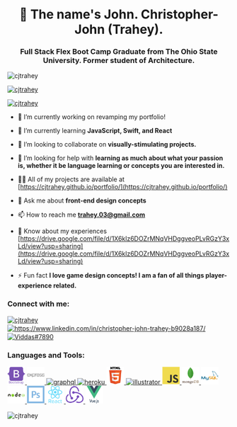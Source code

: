 <h1 align="center">👋 The name's John. Christopher-John (Trahey).</h1>
<h3 align="center">Full Stack Flex Boot Camp Graduate from The Ohio State University. Former student of Architecture.</h3>

<p align="left"> <img src="https://komarev.com/ghpvc/?username=cjtrahey&label=Profile%20views&color=0e75b6&style=flat" alt="cjtrahey" /> </p>

<p align="left"> <a href="https://github.com/ryo-ma/github-profile-trophy"><img src="https://github-profile-trophy.vercel.app/?username=cjtrahey" alt="cjtrahey" /></a> </p>

<p align="left"> <a href="https://twitter.com/cjtrahey" target="blank"><img src="https://img.shields.io/twitter/follow/cjtrahey?logo=twitter&style=for-the-badge" alt="cjtrahey" /></a> </p>

- 🔭 I’m currently working on revamping my portfolio!

- 🌱 I’m currently learning **JavaScript, Swift, and React**

- 👯 I’m looking to collaborate on **visually-stimulating projects.**

- 🤝 I’m looking for help with **learning as much about what your passion is, whether it be language learning or concepts you are interested in.**

- 👨‍💻 All of my projects are available at [https://cjtrahey.github.io/portfolio/](https://cjtrahey.github.io/portfolio/)

- 💬 Ask me about **front-end design concepts**

- 📫 How to reach me **trahey.03@gmail.com**

- 📄 Know about my experiences [https://drive.google.com/file/d/1X6klz6DOZrMNqVHDggveoPLvRGzY3xLd/view?usp=sharing](https://drive.google.com/file/d/1X6klz6DOZrMNqVHDggveoPLvRGzY3xLd/view?usp=sharing)

- ⚡ Fun fact **I love game design concepts! I am a fan of all things player-experience related.**

<h3 align="left">Connect with me:</h3>
<p align="left">
<a href="https://twitter.com/cjtrahey" target="blank"><img align="center" src="https://raw.githubusercontent.com/rahuldkjain/github-profile-readme-generator/master/src/images/icons/Social/twitter.svg" alt="cjtrahey" height="30" width="40" /></a>
<a href="https://www.linkedin.com/in/christopher-john-trahey-b9028a187/" target="blank"><img align="center" src="https://raw.githubusercontent.com/rahuldkjain/github-profile-readme-generator/master/src/images/icons/Social/linked-in-alt.svg" alt="https://www.linkedin.com/in/christopher-john-trahey-b9028a187/" height="30" width="40" /></a>
<a href="https://discord.gg/Viddas#7890" target="blank"><img align="center" src="https://raw.githubusercontent.com/rahuldkjain/github-profile-readme-generator/master/src/images/icons/Social/discord.svg" alt="Viddas#7890" height="30" width="40" /></a>
</p>

<h3 align="left">Languages and Tools:</h3>
<p align="left"> <a href="https://getbootstrap.com" target="_blank"> <img src="https://raw.githubusercontent.com/devicons/devicon/master/icons/bootstrap/bootstrap-plain-wordmark.svg" alt="bootstrap" width="40" height="40"/> </a> <a href="https://expressjs.com" target="_blank"> <img src="https://raw.githubusercontent.com/devicons/devicon/master/icons/express/express-original-wordmark.svg" alt="express" width="40" height="40"/> </a> <a href="https://graphql.org" target="_blank"> <img src="https://www.vectorlogo.zone/logos/graphql/graphql-icon.svg" alt="graphql" width="40" height="40"/> </a> <a href="https://heroku.com" target="_blank"> <img src="https://www.vectorlogo.zone/logos/heroku/heroku-icon.svg" alt="heroku" width="40" height="40"/> </a> <a href="https://www.w3.org/html/" target="_blank"> <img src="https://raw.githubusercontent.com/devicons/devicon/master/icons/html5/html5-original-wordmark.svg" alt="html5" width="40" height="40"/> </a> <a href="https://www.adobe.com/in/products/illustrator.html" target="_blank"> <img src="https://www.vectorlogo.zone/logos/adobe_illustrator/adobe_illustrator-icon.svg" alt="illustrator" width="40" height="40"/> </a> <a href="https://developer.mozilla.org/en-US/docs/Web/JavaScript" target="_blank"> <img src="https://raw.githubusercontent.com/devicons/devicon/master/icons/javascript/javascript-original.svg" alt="javascript" width="40" height="40"/> </a> <a href="https://www.mongodb.com/" target="_blank"> <img src="https://raw.githubusercontent.com/devicons/devicon/master/icons/mongodb/mongodb-original-wordmark.svg" alt="mongodb" width="40" height="40"/> </a> <a href="https://www.mysql.com/" target="_blank"> <img src="https://raw.githubusercontent.com/devicons/devicon/master/icons/mysql/mysql-original-wordmark.svg" alt="mysql" width="40" height="40"/> </a> <a href="https://nodejs.org" target="_blank"> <img src="https://raw.githubusercontent.com/devicons/devicon/master/icons/nodejs/nodejs-original-wordmark.svg" alt="nodejs" width="40" height="40"/> </a> <a href="https://www.photoshop.com/en" target="_blank"> <img src="https://raw.githubusercontent.com/devicons/devicon/master/icons/photoshop/photoshop-line.svg" alt="photoshop" width="40" height="40"/> </a> <a href="https://reactjs.org/" target="_blank"> <img src="https://raw.githubusercontent.com/devicons/devicon/master/icons/react/react-original-wordmark.svg" alt="react" width="40" height="40"/> </a> <a href="https://redux.js.org" target="_blank"> <img src="https://raw.githubusercontent.com/devicons/devicon/master/icons/redux/redux-original.svg" alt="redux" width="40" height="40"/> </a> <a href="https://vuejs.org/" target="_blank"> <img src="https://raw.githubusercontent.com/devicons/devicon/master/icons/vuejs/vuejs-original-wordmark.svg" alt="vuejs" width="40" height="40"/> </a> </p>

<p><img align="center" src="https://github-readme-stats.vercel.app/api/top-langs?username=cjtrahey&show_icons=true&locale=en&layout=compact" alt="cjtrahey" /></p>
